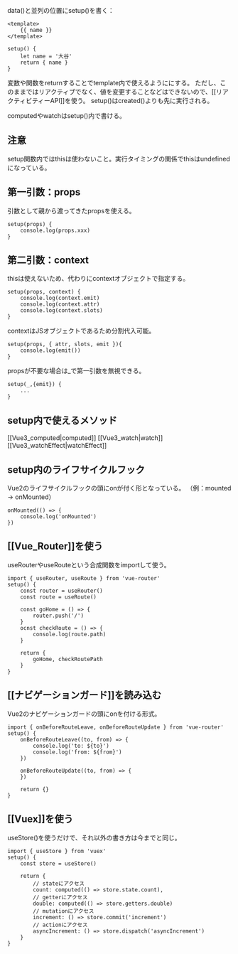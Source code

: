 data()と並列の位置にsetup()を書く：
```
<template>
	{{ name }}
</template>

setup() {
	let name = '大谷'
	return { name }
}
```
変数や関数をreturnすることでtemplate内で使えるようににする。
ただし、このままではリアクティブでなく、値を変更することなどはできないので、[[リアクティビティーAPI]]を使う。
setup()はcreated()よりも先に実行される。

computedやwatchはsetup()内で書ける。

## 注意
setup関数内ではthisは使わないこと。実行タイミングの関係でthisはundefinedになっている。

## 第一引数：props
引数として親から渡ってきたpropsを使える。
```
setup(props) {
	console.log(props.xxx)
}
```

## 第二引数：context
thisは使えないため、代わりにcontextオブジェクトで指定する。
```
setup(props, context) {
	console.log(context.emit)
	console.log(context.attr)
	console.log(context.slots)
}
```

contextはJSオブジェクトであるため分割代入可能。
```
setup(props, { attr, slots, emit }){
	console.log(emit())
}
```

propsが不要な場合は_で第一引数を無視できる。
```
setup(_,{emit}) {
	...
}
```


## setup内で使えるメソッド
[[Vue3_computed|computed]]
[[Vue3_watch|watch]]
[[Vue3_watchEffect|watchEffect]]

## setup内のライフサイクルフック
Vue2のライフサイクルフックの頭にonが付く形となっている。
（例：mounted → onMounted）
```
onMounted(() => {
	console.log('onMounted')
})
```

## [[Vue_Router]]を使う
useRouterやuseRouteという合成関数をimportして使う。
```
import { useRouter, useRoute } from 'vue-router'
setup() {
	const router = useRouter()
	const route = useRoute()

	const goHome = () => {
		router.push('/')
	}
	ocnst checkRoute = () => {
		console.log(route.path)
	}

	return {
		goHome, checkRoutePath
	}
}
```

## [[ナビゲーションガード]]を読み込む
Vue2のナビゲーションガードの頭にonを付ける形式。
```
import { onBeforeRouteLeave, onBeforeRouteUpdate } from 'vue-router'
setup() {
	onBeforeRouteLeave((to, from) => {
		console.log('to: ${to}')
		console.log('from: ${from}')
	})

	onBeforeRouteUpdate((to, from) => {
	})

	return {}
}
```

## [[Vuex]]を使う
useStore()を使うだけで、それ以外の書き方は今までと同じ。
```
import { useStore } from 'vuex'
setup() {
	const store = useStore()

	return {
		// stateにアクセス
		count: computed(() => store.state.count),
		// getterにアクセス
		double: computed(() => store.getters.double)
		// mutationにアクセス
		increment: () => store.commit('increment')
		// actionにアクセス
		asyncIncrement: () => store.dispatch('asyncIncrement')
	}
}
```